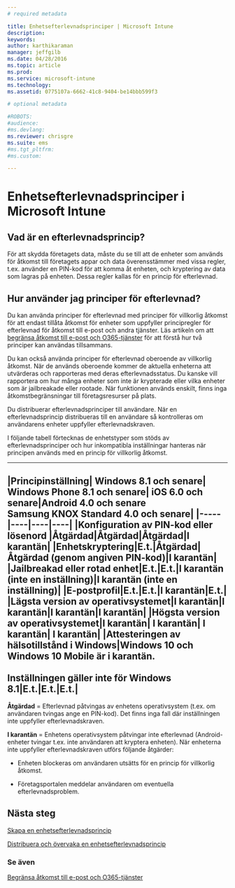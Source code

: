 ```yaml
---
# required metadata

title: Enhetsefterlevnadsprinciper | Microsoft Intune
description:
keywords:
author: karthikaraman
manager: jeffgilb
ms.date: 04/28/2016
ms.topic: article
ms.prod:
ms.service: microsoft-intune
ms.technology:
ms.assetid: 0775107a-6662-41c8-9404-be14bbb599f3

# optional metadata

#ROBOTS:
#audience:
#ms.devlang:
ms.reviewer: chrisgre
ms.suite: ems
#ms.tgt_pltfrm:
#ms.custom:

---
```


# Enhetsefterlevnadsprinciper i Microsoft Intune
## Vad är en efterlevnadsprincip?
För att skydda företagets data, måste du se till att de enheter som används för åtkomst till företagets appar och data överensstämmer med vissa regler, t.ex. använder en PIN-kod för att komma åt enheten, och kryptering av data som lagras på enheten. Dessa regler kallas för en princip för efterlevnad.

## Hur använder jag principer för efterlevnad?
Du kan använda principer för efterlevnad med principer för villkorlig åtkomst för att endast tillåta åtkomst för enheter som uppfyller principregler för efterlevnad för åtkomst till e-post och andra tjänster. Läs artikeln om att [begränsa åtkomst till e-post och O365-tjänster](restrict-access-to-email-and-o365-services-with-microsoft-intune.md) för att förstå hur två principer kan användas tillsammans.

Du kan också använda principer för efterlevnad oberoende av villkorlig åtkomst. När de används oberoende kommer de aktuella enheterna att utvärderas och rapporteras med deras efterlevnadsstatus. Du kanske vill rapportera om hur många enheter som inte är krypterade eller vilka enheter som är jailbreakade eller rootade. När funktionen används enskilt, finns inga åtkomstbegränsningar till företagsresurser på plats.

Du distribuerar efterlevnadsprinciper till användare. När en efterlevnadsprincip distribueras till en användare så kontrolleras om användarens enheter uppfyller efterlevnadskraven.

I följande tabell förtecknas de enhetstyper som stöds av efterlevnadsprinciper och hur inkompatibla inställningar hanteras när principen används med en princip för villkorlig åtkomst.

--------------

|Principinställning| Windows 8.1 och senare| Windows Phone 8.1 och senare| iOS 6.0 och senare|Android 4.0 och senare<br/>Samsung KNOX Standard 4.0 och senare|
|-----|----|----|----|
|**Konfiguration av PIN-kod eller lösenord** |Åtgärdad|Åtgärdad|Åtgärdad|I karantän|
|**Enhetskryptering**|E.t.|Åtgärdad|Åtgärdad (genom angiven PIN-kod)|I karantän|
|**Jailbreakad eller rotad enhet**|E.t.|E.t.|I karantän (inte en inställning)|I karantän (inte en inställning)|
|**E-postprofil**|E.t.|E.t.|I karantän|E.t.|
|**Lägsta version av operativsystemet**|I karantän|I karantän|I karantän|I karantän|
|**Högsta version av operativsystemet**|I karantän| I karantän| I karantän| I karantän|
|**Attesteringen av hälsotillstånd i Windows**|Windows 10 och Windows 10 Mobile är i karantän.<br /><br />Inställningen gäller inte för Windows 8.1|E.t.|E.t.|E.t.|
--------------
**Åtgärdad** = Efterlevnad påtvingas av enhetens operativsystem (t.ex. om användaren tvingas ange en PIN-kod).  Det finns inga fall där inställningen inte uppfyller efterlevnadskraven.

**I karantän** = Enhetens operativsystem påtvingar inte efterlevnad (Android-enheter tvingar t.ex. inte användaren att kryptera enheten). När enheterna inte uppfyller efterlevnadskraven utförs följande åtgärder:

-   Enheten blockeras om användaren utsätts för en princip för villkorlig åtkomst.

-   Företagsportalen meddelar användaren om eventuella efterlevnadsproblem.

## Nästa steg
[Skapa en enhetsefterlevnadsprincip](create-a-device-compliance-policy-in-microsoft-intune.md)

[Distribuera och övervaka en enhetsefterlevnadsprincip](deploy-and-monitor-a-device-compliance-policy-in-microsoft-intune.md)

### Se även
[Begränsa åtkomst till e-post och O365-tjänster](restrict-access-to-email-and-o365-services-with-microsoft-intune.md)


<!--HONumber=Jun16_HO2-->


